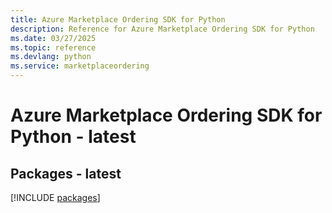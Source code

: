 ```yaml
---
title: Azure Marketplace Ordering SDK for Python
description: Reference for Azure Marketplace Ordering SDK for Python
ms.date: 03/27/2025
ms.topic: reference
ms.devlang: python
ms.service: marketplaceordering
---
```

# Azure Marketplace Ordering SDK for Python - latest
## Packages - latest
[!INCLUDE [packages](marketplace-ordering-index.md)]